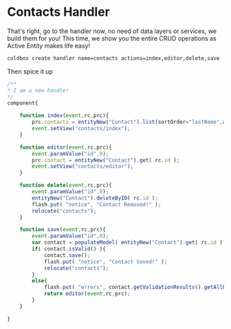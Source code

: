 # Contacts Handler

That's right, go to the handler now, no need of data layers or services, we build them for you! This time, we show you the entire CRUD operations as Active Entity makes life easy!

```bash
coldbox create handler name=contacts actions=index,editor,delete,save
```

Then spice it up

```javascript
/**
* I am a new handler
*/
component{

    function index(event,rc,prc){
        prc.contacts = entityNew("Contact").list(sortOrder="lastName",asQuery=false);
        event.setView("contacts/index");
    }

    function editor(event,rc,prc){
        event.paramValue("id",0);
        prc.contact = entityNew("Contact").get( rc.id );
        event.setView("contacts/editor");
    }

    function delete(event,rc,prc){
        event.paramValue("id",0);
        entityNew("Contact").deleteByID( rc.id );
        flash.put( "notice", "Contact Removed!" );
        relocate("contacts");
    }

    function save(event,rc,prc){
        event.paramValue("id",0);
        var contact = populateModel( entityNew("Contact").get( rc.id ) );
        if( contact.isValid() ){
            contact.save();
            flash.put( "notice", "Contact Saved!" );
            relocate("contacts");
        }
        else{
            flash.put( "errors", contact.getValidationResults().getAllErrors() );
            return editor(event,rc,prc);
        }
    }

}
```
